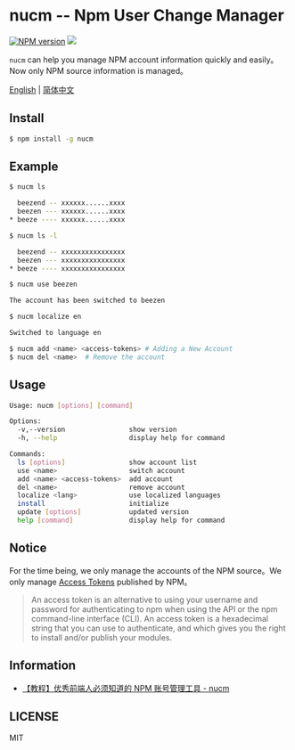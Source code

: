 # nucm -- Npm User Change Manager

[![NPM version][npm-image]][npm-url]
![](https://img.shields.io/badge/build-passing-green)

`nucm` can help you manage NPM account information quickly and easily。Now only NPM source information is managed。

[English](./README.md) | [简体中文](./README_CN.md)

## Install

```bash
$ npm install -g nucm
```

## Example

```bash
$ nucm ls

  beezend -- xxxxxx......xxxx
  beezen --- xxxxxx......xxxx
* beeze ---- xxxxxx......xxxx

$ nucm ls -l

  beezend -- xxxxxxxxxxxxxxxx
  beezen --- xxxxxxxxxxxxxxxx
* beeze ---- xxxxxxxxxxxxxxxx
```

```bash
$ nucm use beezen

The account has been switched to beezen
```

```bash
$ nucm localize en

Switched to language en
```

```bash
$ nucm add <name> <access-tokens> # Adding a New Account
$ nucm del <name>  # Remove the account
```

## Usage

```bash
Usage: nucm [options] [command]

Options:
  -v,--version                show version
  -h, --help                  display help for command

Commands:
  ls [options]                show account list
  use <name>                  switch account
  add <name> <access-tokens>  add account
  del <name>                  remove account
  localize <lang>             use localized languages
  install                     initialize
  update [options]            updated version
  help [command]              display help for command
```

## Notice

For the time being, we only manage the accounts of the NPM source。We only manage [Access Tokens](https://docs.npmjs.com/about-access-tokens) published by NPM。

> An access token is an alternative to using your username and password for authenticating to npm when using the API or the npm command-line interface (CLI). An access token is a hexadecimal string that you can use to authenticate, and which gives you the right to install and/or publish your modules.

## Information

- [【教程】优秀前端人必须知道的 NPM 账号管理工具 - nucm](https://juejin.cn/post/7059224326674841636)

## LICENSE

MIT

[npm-url]: https://www.npmjs.com/package/nucm
[npm-image]: https://img.shields.io/npm/v/nucm.svg
